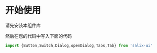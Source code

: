 # 开始使用

请先安装本组件库

然后在您的代码中写入下面的代码

```javascript
import {Button,Switch,Dialog,openDialog,Tabs,Tab} from 'salix-ui'
```
